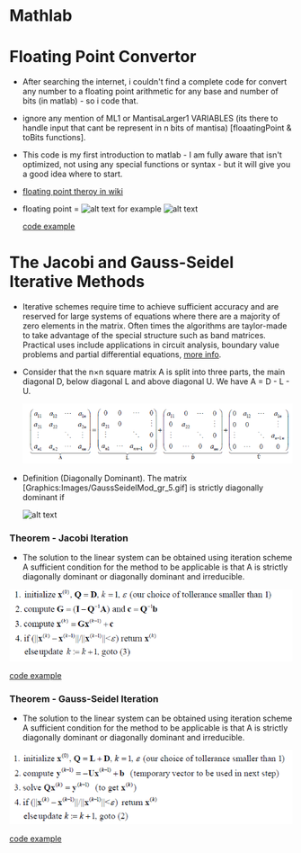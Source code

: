 # Mathlab

# Floating Point Convertor 


* After searching the internet, i couldn't find a complete code for convert any number to a floating point arithmetic for any base and number of bits (in matlab) - so i code that.
* ignore any mention of ML1 or MantisaLarger1 VARIABLES (its there to handle input that cant be represent in n bits of mantisa) [floaatingPoint & toBits functions].
* This code is my first introduction to matlab - I am fully aware that isn't optimized, not using any special functions or syntax - but it will give you a good idea where to start.
* <a href="https://en.wikipedia.org/wiki/Floating-point_arithmetic">floating point theroy in wiki</a>
* floating point = ![alt text](https://wikimedia.org/api/rest_v1/media/math/render/svg/1d3df0e2c38ef77dd2cd42114520079bd76b6670) for example ![alt text](https://wikimedia.org/api/rest_v1/media/math/render/svg/ae814346939ac31086e1d0286c41d98e6b053102)

    <a href="https://github.com/MaorAssayag/Mathlab/tree/master/floating_point">code example</a>

#

# The Jacobi and Gauss-Seidel Iterative Methods

 * Iterative schemes require time to achieve sufficient accuracy and are reserved for large systems of equations where there
 are a majority of zero elements in the matrix. Often times the algorithms are taylor-made to take advantage of the special
 structure such as band matrices.  Practical uses include applications in circuit analysis, boundary value problems and partial
 differential equations, <a href="https://en.wikipedia.org/wiki/Gauss%E2%80%93Seidel_method">more info</a>.
 
 * Consider that the n×n square matrix A is split into three parts, the main diagonal D, below diagonal L and above diagonal U. 
    We have  A = D - L - U.
    
    ![alt text](https://github.com/MaorAssayag/Mathlab/blob/master/The%20Jacobi%20and%20Gauss-Seidel%20Iterative%20Methods/pngs/matrix.PNG) 
    
 * Definition (Diagonally Dominant).  The matrix  [Graphics:Images/GaussSeidelMod_gr_5.gif]  is strictly diagonally dominant if
 
    ![alt text]( https://wikimedia.org/api/rest_v1/media/math/render/svg/2a65bb601278a56b9883c70dd0309b3c9eec43a2) 
 
 ### Theorem - Jacobi Iteration
 * The solution to the linear system   can be obtained using iteration scheme 
 A sufficient condition for the method to be applicable is that A is strictly diagonally dominant or diagonally dominant and
 irreducible.  
 
 ![alt text](https://github.com/MaorAssayag/Mathlab/blob/master/The%20Jacobi%20and%20Gauss-Seidel%20Iterative%20Methods/pngs/jacobe.png) 
 
   <a href="https://github.com/MaorAssayag/Mathlab/blob/master/The%20Jacobi%20and%20Gauss-Seidel%20Iterative%20Methods/jacobe.m">code example</a>
 
  ### Theorem - Gauss-Seidel Iteration
 * The solution to the linear system   can be obtained using iteration scheme 
 A sufficient condition for the method to be applicable is that A is strictly diagonally dominant or diagonally dominant and irreducible. 
 
 ![alt text](https://github.com/MaorAssayag/Mathlab/blob/master/The%20Jacobi%20and%20Gauss-Seidel%20Iterative%20Methods/pngs/gauss.PNG) 
 
   <a href="https://github.com/MaorAssayag/Mathlab/blob/master/The%20Jacobi%20and%20Gauss-Seidel%20Iterative%20Methods/gauss_seidel.m">code example</a>

